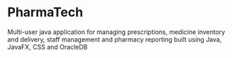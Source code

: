 # PharmaTech

Multi-user java application for managing prescriptions, medicine inventory and delivery, staff management and pharmacy reporting built using Java, JavaFX, CSS and OracleDB
